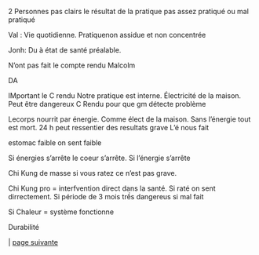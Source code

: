 2 Personnes pas clairs le résultat de la pratique
pas assez pratiqué ou mal pratiqué

Val : Vie quotidienne. Pratiquenon assidue et non concentrée

Jonh: Du à état de santé préalable. 

N’ont pas fait le compte rendu
Malcolm

DA

IMportant le C rendu
Notre pratique est interne. Électricité de la maison. Peut  être dangereux
C Rendu pour que gm détecte problème

Lecorps nourrit par énergie. Comme élect de la maison. Sans l’énergie tout est mort. 
24 h peut ressentier des resultats grave
L’é nous fait 

estomac faible on sent faible

Si énergies s’arrête le coeur s’arrête. Si l’énergie s’arrête 

Chi Kung de masse si vous ratez ce n’est pas grave. 

Chi Kung pro = interfvention direct dans la santé. Si raté on sent dirrectement. Si période de 3 mois trềs dangereus si mal fait

Si Chaleur = système fonctionne

Durabilité


 | [page suivante](2024-04-14-02.md)